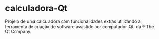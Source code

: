 # calculadora-Qt
Projeto de uma calculadora com funcionalidades extras utilizando a ferramenta de criação de software assistido por computador, Qt, da ® The Qt Company.

